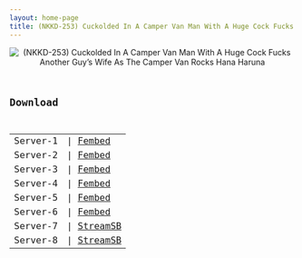 ```yaml
---
layout: home-page
title: (NKKD-253) Cuckolded In A Camper Van Man With A Huge Cock Fucks Another Guy’s Wife As The Camper Van Rocks Hana Haruna
---
```

<center>
<img src="https://blogger.googleusercontent.com/img/b/R29vZ2xl/AVvXsEjBrlQdtOlVKo4j40pUllkrydfUv4rr5pVDUFH-llNIc-dHE1snKJTsS_SHRKa4DBQ8yHf7402B26ZlaMnQIh56BaLhSpS2iBhU8ZQQloa4mNs-m8h2OOyCLaECIFbb_d4RCqW6twB2zBamb3gx0zoVYauyL0tnAQLyDunj-1ZbeEzMvjD0H9OgMqXx/s16000/nkkd253pl.jpg" alt="(NKKD-253) Cuckolded In A Camper Van Man With A Huge Cock Fucks Another Guy’s Wife As The Camper Van Rocks Hana Haruna">
</center>
<pre><code>
<h2>Download</h2>
<table><tbody>
<tr>
<td>Server-1</td>
<td>| <a href="https://watchjavnow.xyz/f/8nxj0u82jeydr1d" target="_blank">Fembed</a></td>
</tr>
<tr>
<td>Server-2</td>
<td>| <a href="https://fakyutube.com/f/nx8lnh2gqld-jjx" target="_blank">Fembed</a></td>
</tr>
<tr>
<td>Server-3</td>
<td>| <a href="https://mycloudzz.com/f/5j6e7cdpg7ej7kg" target="_blank">Fembed</a></td>
</tr>
<tr>
<td>Server-4</td>
<td>| <a href="https://mycloudzz.com/f/y5w-qcedw-xwd1g" target="_blank">Fembed</a></td>
</tr>
<tr>
<td>Server-5</td>
<td>| <a href="https://mycloudzz.com/f/6j7edc0lz6rz7e4" target="_blank">Fembed</a></td>
</tr>
<tr>
<td>Server-6</td>
<td>| <a href="https://javpoll.com/f/5k885fdpg-06r3j" target="_blank">Fembed</a></td>
</tr>
<tr>
<td>Server-7</td>
<td>| <a href="https://javside.com/lcnugtn6s2od.html" target="_blank">StreamSB</a></td>
</tr>
<tr>
<td>Server-8</td>
<td>| <a href="https://streamsb.net/gmcm28pvcisb.html" target="_blank">StreamSB</a></td>
</tr>
</tbody></table>
</code></pre>
